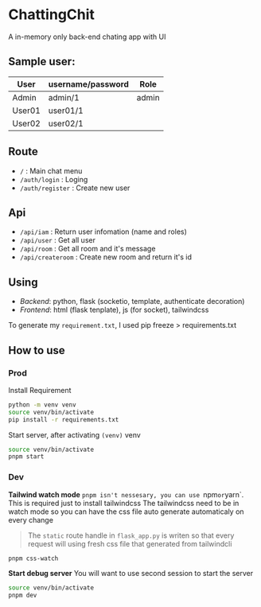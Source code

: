 # ChattingChit
A in-memory only back-end chating app with UI

## Sample user:

|User|username/password|Role|
|---|---|---|
|Admin | admin/1|admin|
|User01 | user01/1||
|User02 | user02/1||

## Route
- `/` : Main chat menu
- `/auth/login` : Loging
- `/auth/register` : Create new user

## Api
- `/api/iam` : Return user infomation (name and roles) 
- `/api/user` : Get all user 
- `/api/room` : Get all room and it's message
- `/api/createroom` : Create new room and return it's id

## Using
- _Backend_: python, flask (socketio, template, authenticate decoration)
- _Frontend_: html (flask tenplate), js (for socket), tailwindcss

To generate my `requirement.txt`, I used pip freeze > requirements.txt

## How to use
### Prod
Install Requirement
```sh
python -m venv venv
source venv/bin/activate
pip install -r requirements.txt
```

Start server, after activating `(venv)` venv
```sh
source venv/bin/activate
pnpm start
```

### Dev 
**Tailwind watch mode**
`pnpm isn't nessesary, you can use `npm` or `yarn`. This is required just to install tailwindcss
The tailwindcss need to be in watch mode so you can have the css file auto generate automaticaly on every change

> The `static` route handle in `flask_app.py` is writen so that every request will using fresh css file that generated from tailwindcli

```sh
pnpm css-watch
```
**Start debug server**
You will want to use second session to start the server
```sh
source venv/bin/activate
pnpm dev
```

